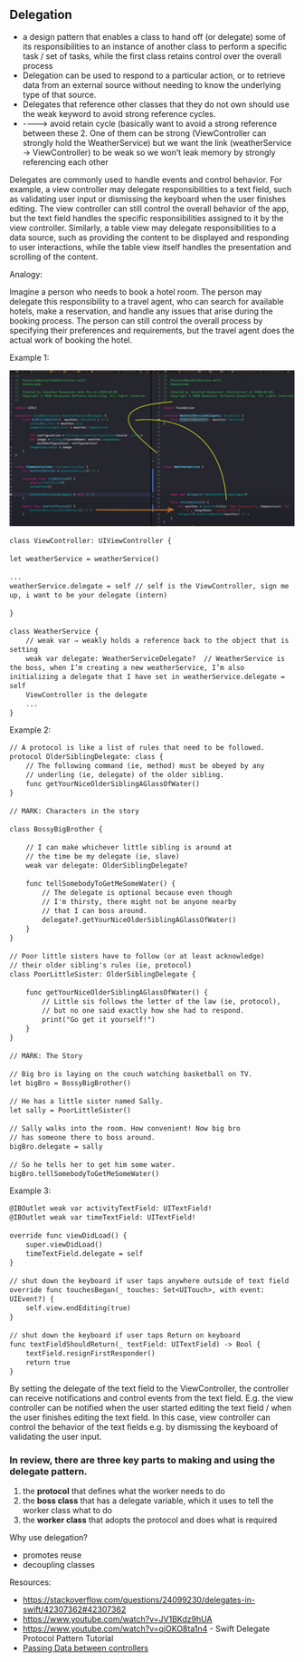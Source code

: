 ## Delegation 

-  a design pattern that enables a class to hand off (or delegate) some of its responsibilities to an instance of another class to perform a specific task / set of tasks, while the first class retains control over the overall process 
-  Delegation can be used to respond to a particular action, or to retrieve data from an external source without needing to know the underlying type of that source.
-  Delegates that reference other classes that they do not own should use the weak keyword to avoid strong reference cycles. 
- ----> avoid retain cycle (basically want to avoid a strong reference between these 2. One of them can be strong (ViewController can strongly hold the WeatherService) but we want the link (weatherService → ViewController) to be weak so we won’t leak memory by strongly referencing each other

Delegates are commonly used to handle events and control behavior. For example, a view controller may delegate responsibilities to a text field, such as validating user input or dismissing the keyboard when the user finishes editing. The view controller can still control the overall behavior of the app, but the text field handles the specific responsibilities assigned to it by the view controller. Similarly, a table view may delegate responsibilities to a data source, such as providing the content to be displayed and responding to user interactions, while the table view itself handles the presentation and scrolling of the content.

Analogy: 

Imagine a person who needs to book a hotel room. The person may delegate this responsibility to a travel agent, who can search for available hotels, make a reservation, and handle any issues that arise during the booking process. The person can still control the overall process by specifying their preferences and requirements, but the travel agent does the actual work of booking the hotel.


Example 1:

<img src="https://github.com/cs4372/ios-study-guide/blob/master/swift/Delegation/delegation.png"/>

```
class ViewController: UIViewController {

let weatherService = weatherService()

...
weatherService.delegate = self // self is the ViewController, sign me up, i want to be your delegate (intern)

}

class WeatherService { 
    // weak var ⇒ weakly holds a reference back to the object that is setting 
    weak var delegate: WeatherServiceDelegate?  // WeatherService is the boss, when I’m creating a new weatherService, I’m also initializing a delegate that I have set in weatherService.delegate = self
    ViewController is the delegate 
    ...
}
```

Example 2:

```
// A protocol is like a list of rules that need to be followed.
protocol OlderSiblingDelegate: class {
    // The following command (ie, method) must be obeyed by any 
    // underling (ie, delegate) of the older sibling.
    func getYourNiceOlderSiblingAGlassOfWater()
}

// MARK: Characters in the story

class BossyBigBrother {
    
    // I can make whichever little sibling is around at 
    // the time be my delegate (ie, slave)
    weak var delegate: OlderSiblingDelegate?
    
    func tellSomebodyToGetMeSomeWater() {
        // The delegate is optional because even though 
        // I'm thirsty, there might not be anyone nearby 
        // that I can boss around.
        delegate?.getYourNiceOlderSiblingAGlassOfWater()
    }
}

// Poor little sisters have to follow (or at least acknowledge) 
// their older sibling's rules (ie, protocol)
class PoorLittleSister: OlderSiblingDelegate {

    func getYourNiceOlderSiblingAGlassOfWater() {
        // Little sis follows the letter of the law (ie, protocol),
        // but no one said exactly how she had to respond.
        print("Go get it yourself!")
    }
}

// MARK: The Story

// Big bro is laying on the couch watching basketball on TV.
let bigBro = BossyBigBrother()

// He has a little sister named Sally.
let sally = PoorLittleSister()

// Sally walks into the room. How convenient! Now big bro 
// has someone there to boss around.
bigBro.delegate = sally

// So he tells her to get him some water.
bigBro.tellSomebodyToGetMeSomeWater()
```

Example 3:

```
@IBOutlet weak var activityTextField: UITextField!
@IBOutlet weak var timeTextField: UITextField!

override func viewDidLoad() {
    super.viewDidLoad()
    timeTextField.delegate = self
}

// shut down the keyboard if user taps anywhere outside of text field
override func touchesBegan(_ touches: Set<UITouch>, with event: UIEvent?) {
    self.view.endEditing(true)
}

// shut down the keyboard if user taps Return on keyboard
func textFieldShouldReturn(_ textField: UITextField) -> Bool {
    textField.resignFirstResponder()
    return true
}

```

By setting the delegate of the text field to the ViewController, the controller can receive notifications and control events from the text field. E.g. the view controller can be notified when the user started editing the text field / when the user finishes editing the text field. In this case, view controller can control the behavior of the text fields e.g. by dismissing the keyboard of validating the user input. 

### In review, there are three key parts to making and using the delegate pattern.

1. the **protocol** that defines what the worker needs to do
2. the **boss class** that has a delegate variable, which it uses to tell the worker class what to do
3. the **worker class** that adopts the protocol and does what is required

Why use delegation? 
- promotes reuse 
- decoupling classes

Resources:
- https://stackoverflow.com/questions/24099230/delegates-in-swift/42307362#42307362
- https://www.youtube.com/watch?v=JV1BKdz9hUA 
- https://www.youtube.com/watch?v=qiOKO8ta1n4  - Swift Delegate Protocol Pattern Tutorial
- [Passing Data between controllers](https://medium.com/@astitv96/passing-data-between-view-controllers-using-delegate-and-protocol-ios-swift-4-beginners-e32828862d3f)
